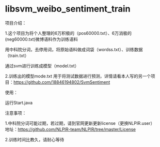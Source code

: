 # libsvm_weibo_sentiment_train
项目介绍：

1.这个项目为将个人整理的6万积极的（pos60000.txt）、6万消极的(neg60000.txt)微博语料作为训练语料

用中科院分词，去停用词，将原始语料做成词袋（wordss.txt）、训练数据（train.txt）

通过svm进行训练成模型（model.txt）

2.训练出的模型mode.txt 用于将测试数据进行预测，详情请看本人写的另一个项目：https://github.com/18846194802/SvmSentiment


使用：

运行Start.java

注意事项：

1.中科院分词可能过期，若过期，请到官网更新更新license（更换NLPIR.user） 地址：https://github.com/NLPIR-team/NLPIR/tree/master/License

2.训练时间比教久，请耐心等待
